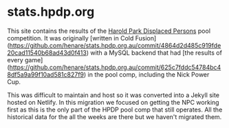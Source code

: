 # stats.hpdp.org

This site contains the results of the [Harold Park Displaced Persons](https://www.hpdp.org/) pool
competition. It was originally [written in Cold Fusion]
(https://github.com/henare/stats.hpdp.org.au/commit/4864d2d485c919fde20cad11540b68ad43d0f413)
with a MySQL backend that had [the results of every game]
(https://github.com/henare/stats.hpdp.org.au/commit/625c7fddc54784bc48df5a9a99f10ad581c827f9)
in the pool comp, including the Nick Power Cup.

This was difficult to maintain and host so it was converted into a Jekyll site
hosted on Netlify. In this migration we focused on getting the NPC working
first as this is the only part of the HPDP pool comp that still operates. All
the historical data for the all the weeks are there but we haven't migrated
them.
